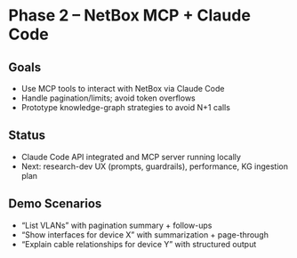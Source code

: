 # Phase 2 – NetBox MCP + Claude Code

## Goals
- Use MCP tools to interact with NetBox via Claude Code
- Handle pagination/limits; avoid token overflows
- Prototype knowledge-graph strategies to avoid N+1 calls

## Status
- Claude Code API integrated and MCP server running locally
- Next: research-dev UX (prompts, guardrails), performance, KG ingestion plan

## Demo Scenarios
- “List VLANs” with pagination summary + follow-ups
- “Show interfaces for device X” with summarization + page-through
- “Explain cable relationships for device Y” with structured output
